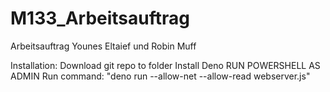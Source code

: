 # M133_Arbeitsauftrag
Arbeitsauftrag Younes Eltaief und Robin Muff

Installation:
Download git repo to folder
Install Deno 
RUN POWERSHELL AS ADMIN
Run command: "deno run --allow-net --allow-read webserver.js"